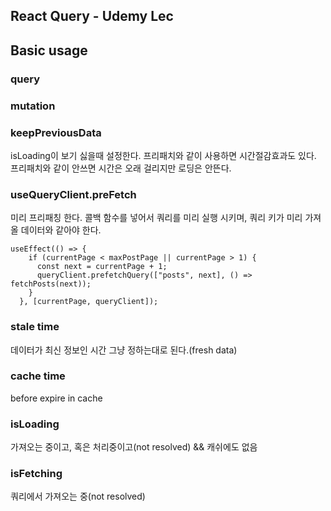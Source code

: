 ## React Query - Udemy Lec

## Basic usage

### query

### mutation

### keepPreviousData

isLoading이 보기 싫을때 설정한다. 프리패치와 같이 사용하면 시간절감효과도 있다.
프리패치와 같이 안쓰면 시간은 오래 걸리지만 로딩은 안뜬다.

### useQueryClient.preFetch

미리 프리패칭 한다. 콜백 함수를 넣어서 쿼리를 미리 실행 시키며, 쿼리 키가 미리 가져올 데이터와 같아야 한다.

```
useEffect(() => {
    if (currentPage < maxPostPage || currentPage > 1) {
      const next = currentPage + 1;
      queryClient.prefetchQuery(["posts", next], () => fetchPosts(next));
    }
  }, [currentPage, queryClient]);
```

### stale time

데이터가 최신 정보인 시간 그냥 정하는대로 된다.(fresh data)

### cache time

before expire in cache

### isLoading

가져오는 중이고, 혹은 처리중이고(not resolved) && 캐쉬에도 없음

### isFetching

쿼리에서 가져오는 중(not resolved)
